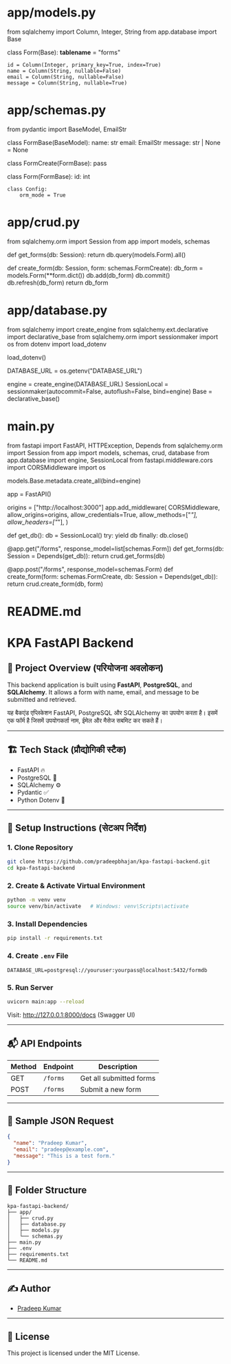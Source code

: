 # app/models.py
from sqlalchemy import Column, Integer, String
from app.database import Base

class Form(Base):
    __tablename__ = "forms"

    id = Column(Integer, primary_key=True, index=True)
    name = Column(String, nullable=False)
    email = Column(String, nullable=False)
    message = Column(String, nullable=True)

# app/schemas.py
from pydantic import BaseModel, EmailStr

class FormBase(BaseModel):
    name: str
    email: EmailStr
    message: str | None = None

class FormCreate(FormBase):
    pass

class Form(FormBase):
    id: int

    class Config:
        orm_mode = True

# app/crud.py
from sqlalchemy.orm import Session
from app import models, schemas

def get_forms(db: Session):
    return db.query(models.Form).all()

def create_form(db: Session, form: schemas.FormCreate):
    db_form = models.Form(**form.dict())
    db.add(db_form)
    db.commit()
    db.refresh(db_form)
    return db_form

# app/database.py
from sqlalchemy import create_engine
from sqlalchemy.ext.declarative import declarative_base
from sqlalchemy.orm import sessionmaker
import os
from dotenv import load_dotenv

load_dotenv()

DATABASE_URL = os.getenv("DATABASE_URL")

engine = create_engine(DATABASE_URL)
SessionLocal = sessionmaker(autocommit=False, autoflush=False, bind=engine)
Base = declarative_base()

# main.py
from fastapi import FastAPI, HTTPException, Depends
from sqlalchemy.orm import Session
from app import models, schemas, crud, database
from app.database import engine, SessionLocal
from fastapi.middleware.cors import CORSMiddleware
import os

models.Base.metadata.create_all(bind=engine)

app = FastAPI()

origins = ["http://localhost:3000"]
app.add_middleware(
    CORSMiddleware,
    allow_origins=origins,
    allow_credentials=True,
    allow_methods=["*"],
    allow_headers=["*"],
)

def get_db():
    db = SessionLocal()
    try:
        yield db
    finally:
        db.close()

@app.get("/forms", response_model=list[schemas.Form])
def get_forms(db: Session = Depends(get_db)):
    return crud.get_forms(db)

@app.post("/forms", response_model=schemas.Form)
def create_form(form: schemas.FormCreate, db: Session = Depends(get_db)):
    return crud.create_form(db, form)


# README.md

# KPA FastAPI Backend

## 📌 Project Overview (परियोजना अवलोकन)
This backend application is built using **FastAPI**, **PostgreSQL**, and **SQLAlchemy**. It allows a form with name, email, and message to be submitted and retrieved.

यह बैकएंड एप्लिकेशन FastAPI, PostgreSQL और SQLAlchemy का उपयोग करता है। इसमें एक फॉर्म है जिसमें उपयोगकर्ता नाम, ईमेल और मैसेज सबमिट कर सकते हैं।

---

## 🏗️ Tech Stack (प्रौद्योगिकी स्टैक)
- FastAPI 🔥
- PostgreSQL 🐘
- SQLAlchemy ⚙️
- Pydantic ✅
- Python Dotenv 📁

---

## 🔧 Setup Instructions (सेटअप निर्देश)

### 1. Clone Repository
```bash
git clone https://github.com/pradeepbhajan/kpa-fastapi-backend.git
cd kpa-fastapi-backend
```

### 2. Create & Activate Virtual Environment
```bash
python -m venv venv
source venv/bin/activate   # Windows: venv\Scripts\activate
```

### 3. Install Dependencies
```bash
pip install -r requirements.txt
```

### 4. Create `.env` File
```
DATABASE_URL=postgresql://youruser:yourpass@localhost:5432/formdb
```

### 5. Run Server
```bash
uvicorn main:app --reload
```

Visit: http://127.0.0.1:8000/docs (Swagger UI)

---

## 📬 API Endpoints

| Method | Endpoint   | Description               |
|--------|------------|---------------------------|
| GET    | `/forms`   | Get all submitted forms   |
| POST   | `/forms`   | Submit a new form         |

---

## 🧪 Sample JSON Request
```json
{
  "name": "Pradeep Kumar",
  "email": "pradeep@example.com",
  "message": "This is a test form."
}
```

---

## 📂 Folder Structure
```
kpa-fastapi-backend/
├── app/
│   ├── crud.py
│   ├── database.py
│   ├── models.py
│   └── schemas.py
├── main.py
├── .env
├── requirements.txt
└── README.md
```

---

## ✍️ Author
- [Pradeep Kumar](https://github.com/pradeepbhajan)

---

## 📃 License
This project is licensed under the MIT License.
